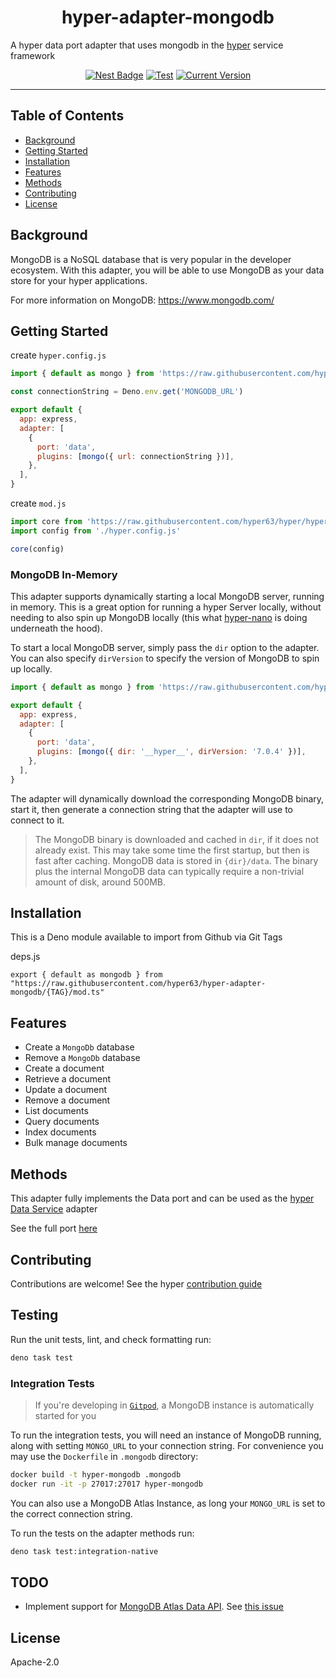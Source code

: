<h1 align="center">hyper-adapter-mongodb</h1>
<p>A hyper data port adapter that uses mongodb in the <a href="https://hyper.io">hyper</a> service framework</p>

<p align="center">
  <a href="https://nest.land/package/hyper-adapter-mongodb"><img src="https://nest.land/badge.svg" alt="Nest Badge" /></a>
  <a href="https://github.com/hyper63/hyper-adapter-mongodb/actions/workflows/test-and-publish.yml"><img src="https://github.com/hyper63/hyper-adapter-mongodb/actions/workflows/test-and-publish.yml/badge.svg" alt="Test" /></a>
  <a href="https://github.com/hyper63/hyper-adapter-mongodb/tags/"><img src="https://img.shields.io/github/tag/hyper63/hyper-adapter-mongodb" alt="Current Version" /></a>
</p>

---

## Table of Contents

- [Background](#background)
- [Getting Started](#getting-started)
- [Installation](#installation)
- [Features](#features)
- [Methods](#methods)
- [Contributing](#contributing)
- [License](#license)

## Background

MongoDB is a NoSQL database that is very popular in the developer ecosystem. With this adapter, you
will be able to use MongoDB as your data store for your hyper applications.

For more information on MongoDB: https://www.mongodb.com/

## Getting Started

create `hyper.config.js`

```js
import { default as mongo } from 'https://raw.githubusercontent.com/hyper63/hyper-adapter-mongodb/{TAG}/mod.ts'

const connectionString = Deno.env.get('MONGODB_URL')

export default {
  app: express,
  adapter: [
    {
      port: 'data',
      plugins: [mongo({ url: connectionString })],
    },
  ],
}
```

create `mod.js`

```js
import core from 'https://raw.githubusercontent.com/hyper63/hyper/hyper%40v4.3.2/packages/core/mod.ts'
import config from './hyper.config.js'

core(config)
```

### MongoDB In-Memory

This adapter supports dynamically starting a local MongoDB server, running in memory. This is a
great option for running a hyper Server locally, without needing to also spin up MongoDB locally
(this what [hyper-nano](https://github.com/hyper63/hyper/tree/main/images/nano) is doing underneath
the hood).

To start a local MongoDB server, simply pass the `dir` option to the adapter. You can also specify
`dirVersion` to specify the version of MongoDB to spin up locally.

```js
import { default as mongo } from 'https://raw.githubusercontent.com/hyper63/hyper-adapter-mongodb/{TAG}/mod.ts'

export default {
  app: express,
  adapter: [
    {
      port: 'data',
      plugins: [mongo({ dir: '__hyper__', dirVersion: '7.0.4' })],
    },
  ],
}
```

The adapter will dynamically download the corresponding MongoDB binary, start it, then generate a
connection string that the adapter will use to connect to it.

> The MongoDB binary is downloaded and cached in `dir`, if it does not already exist. This may take
> some time the first startup, but then is fast after caching. MongoDB data is stored in
> `{dir}/data`. The binary plus the internal MongoDB data can typically require a non-trivial amount
> of disk, around 500MB.

## Installation

This is a Deno module available to import from Github via Git Tags

deps.js

```
export { default as mongodb } from "https://raw.githubusercontent.com/hyper63/hyper-adapter-mongodb/{TAG}/mod.ts"
```

## Features

- Create a `MongoDb` database
- Remove a `MongoDb` database
- Create a document
- Retrieve a document
- Update a document
- Remove a document
- List documents
- Query documents
- Index documents
- Bulk manage documents

## Methods

This adapter fully implements the Data port and can be used as the
[hyper Data Service](https://docs.hyper.io/data-api) adapter

See the full port [here](https://github.com/hyper63/hyper/tree/main/packages/port-data)

## Contributing

Contributions are welcome! See the hyper
[contribution guide](https://docs.hyper.io/oss/contributing-to-hyper)

## Testing

Run the unit tests, lint, and check formatting run:

```sh
deno task test
```

### Integration Tests

> If you're developing in [`Gitpod`](https://gitpod.io), a MongoDB instance is automatically started
> for you

To run the integration tests, you will need an instance of MongoDB running, along with setting
`MONGO_URL` to your connection string. For convenience you may use the `Dockerfile` in `.mongodb`
directory:

```sh
docker build -t hyper-mongodb .mongodb
docker run -it -p 27017:27017 hyper-mongodb
```

You can also use a MongoDB Atlas Instance, as long your `MONGO_URL` is set to the correct connection
string.

To run the tests on the adapter methods run:

```sh
deno task test:integration-native
```

## TODO

- Implement support for
  [MongoDB Atlas Data API](https://www.mongodb.com/docs/atlas/app-services/data-api/). See
  [this issue](https://github.com/hyper63/hyper-adapter-mongodb/issues/36)

## License

Apache-2.0
